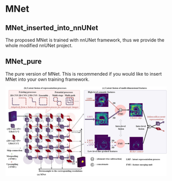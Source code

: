 # MNet
## MNet_inserted_into_nnUNet
The proposed MNet is trained with nnUNet framework, thus we provide the whole modified nnUNet project.

## MNet_pure
The pure version of MNet. This is recommended if you would like to insert MNet into your own training framework.

<img src="https://github.com/zfdong-code/MNet/blob/main/MNet.jpg" width="800px"> 

